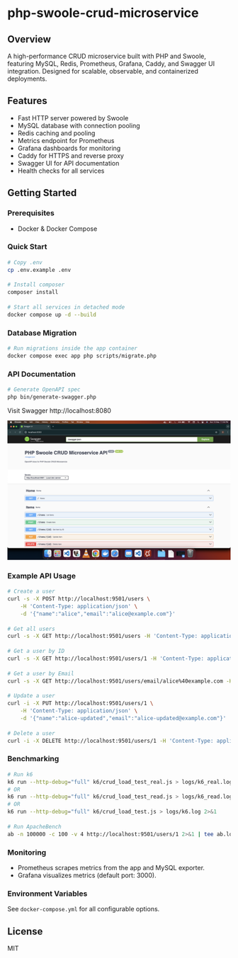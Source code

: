 # php-swoole-crud-microservice

## Overview

A high-performance CRUD microservice built with PHP and Swoole, featuring MySQL, Redis, Prometheus, Grafana, Caddy, and Swagger UI integration. Designed for scalable, observable, and containerized deployments.

## Features

- Fast HTTP server powered by Swoole
- MySQL database with connection pooling
- Redis caching and pooling
- Metrics endpoint for Prometheus
- Grafana dashboards for monitoring
- Caddy for HTTPS and reverse proxy
- Swagger UI for API documentation
- Health checks for all services

## Getting Started

### Prerequisites

- Docker & Docker Compose

### Quick Start

```bash
# Copy .env
cp .env.example .env

# Install composer
composer install

# Start all services in detached mode
docker compose up -d --build
```

### Database Migration

```bash
# Run migrations inside the app container
docker compose exec app php scripts/migrate.php
```

### API Documentation

```bash
# Generate OpenAPI spec
php bin/generate-swagger.php
```

Visit Swagger http://localhost:8080

![Preview](cover.png)

### Example API Usage

```bash
# Create a user
curl -s -X POST http://localhost:9501/users \
    -H 'Content-Type: application/json' \
    -d '{"name":"alice","email":"alice@example.com"}'

# Get all users
curl -s -X GET http://localhost:9501/users -H 'Content-Type: application/json' | jq

# Get a user by ID
curl -s -X GET http://localhost:9501/users/1 -H 'Content-Type: application/json' | jq

# Get a user by Email
curl -s -X GET http://localhost:9501/users/email/alice%40example.com -H 'Content-Type: application/json' | jq

# Update a user
curl -i -X PUT http://localhost:9501/users/1 \
    -H 'Content-Type: application/json' \
    -d '{"name":"alice-updated","email":"alice-updated@example.com"}'

# Delete a user
curl -i -X DELETE http://localhost:9501/users/1 -H 'Content-Type: application/json'
```

### Benchmarking

```bash
# Run k6 
k6 run --http-debug="full" k6/crud_load_test_real.js > logs/k6_real.log 2>&1
# OR
k6 run --http-debug="full" k6/crud_load_test_read.js > logs/k6_read.log 2>&1
# OR
k6 run --http-debug="full" k6/crud_load_test.js > logs/k6.log 2>&1

# Run ApacheBench
ab -n 100000 -c 100 -v 4 http://localhost:9501/users/1 2>&1 | tee ab.log
```

### Monitoring

- Prometheus scrapes metrics from the app and MySQL exporter.
- Grafana visualizes metrics (default port: 3000).

### Environment Variables

See `docker-compose.yml` for all configurable options.

## License

MIT